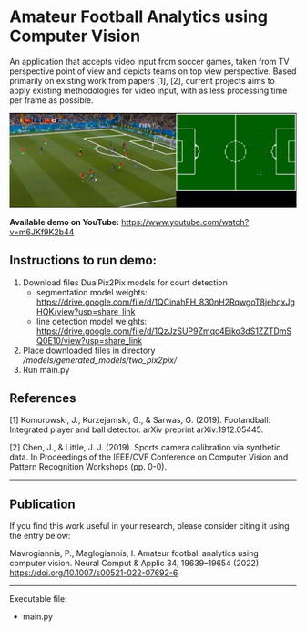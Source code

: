 # Amateur Football Analytics using Computer Vision
<p>
An application that accepts video input from soccer games, taken from TV perspective point of view and depicts 
teams on top view perspective.
Based primarily on existing work from papers [1], [2], current projects aims to apply existing methodologies for video 
input, with as less processing time per frame as possible.

![img.png](img.png)


**Available demo on YouTube:** https://www.youtube.com/watch?v=m6JKf9K2b44

## Instructions to run demo:
1. Download files DualPix2Pix models for court detection 
      - segmentation model weights: https://drive.google.com/file/d/1QCinahFH_830nH2RqwgoT8jehqxJgHQK/view?usp=share_link
      - line detection model weights: https://drive.google.com/file/d/1QzJzSUP9Zmqc4Eiko3dS1ZZTDmSQ0E10/view?usp=share_link
2. Place downloaded files in directory _/models/generated_models/two_pix2pix/_
3. Run main.py

## References
<a id="1">[1]</a> 
Komorowski, J., Kurzejamski, G., & Sarwas, G. (2019). Footandball: Integrated player and ball detector. arXiv preprint arXiv:1912.05445.

<a id="2">[2]</a> 
Chen, J., & Little, J. J. (2019). Sports camera calibration via synthetic data. In Proceedings of the IEEE/CVF Conference on Computer Vision and Pattern Recognition Workshops (pp. 0-0).

---
## Publication
If you find this work useful in your research, please consider citing it using the entry below:

Mavrogiannis, P., Maglogiannis, I. Amateur football analytics using computer vision. Neural Comput & Applic 34, 19639–19654 (2022). <a href=https://doi.org/10.1007/s00521-022-07692-6>https://doi.org/10.1007/s00521-022-07692-6</a>

---

Executable file:
* main.py

